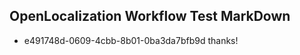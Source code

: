 ## OpenLocalization Workflow Test MarkDown
* e491748d-0609-4cbb-8b01-0ba3da7bfb9d 
thanks!<!--HONumber=Feb16_HO4-->
